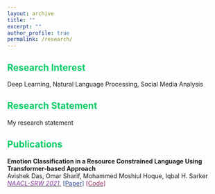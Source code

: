 ```yaml
---
layout: archive
title: ""
excerpt: ""
author_profile: true
permalink: /research/
---
```


## <font color="#00cc66"> Research Interest </font>

Deep Learning, Natural Language Processing, Social Media Analysis

## <font color="#00cc66"> Research Statement </font>

My research statement

## <font color="#00cc66"> Publications </font>

**Emotion Classification in a Resource Constrained Language Using Transformer-based Approach**  
Avishek Das, Omar Sharif, Mohammed Moshiul Hoque, Iqbal H. Sarker   
*[<font color="#803399"> NAACL-SRW 2021.</font>](https://naacl2021-srw.github.io/)* [<font color="#334d99">[Paper]](https://arxiv.org/pdf/2104.08613.pdf) [<font color="#993366">[Code]</font>](https://github.com/omar-sharif03/NAACL-SRW-2021)  


